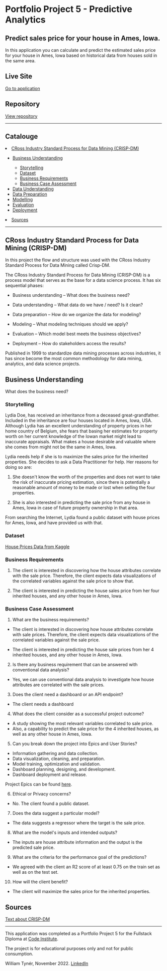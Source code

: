 # Portfolio Project 5 - Predictive Analytics

## Predict sales price for your house in Ames, Iowa.

In this application you can calculate and predict the estimated sales price for your house in Ames, Iowa based on historical data from houses sold in the same area.

## Live Site
[Go to application]()

## Repository
[View repository](https://github.com/williamtyn/heritage-housing-issues)

---

## Catalouge
<li><a href="#crisp-dm">CRoss Industry Standard Process for Data Mining (CRISP-DM)</a></li>
<ul>
<li><a href="#business-understanding">Business Understanding</a></li>
<ul>
<li><a href="#storytelling">Storytelling</a></li>
<li><a href="#dataset">Dataset</a></li>
<li><a href="#business-requirements">Business Requirements</a></li>
<li><a href="#business-case">Business Case Assessment</a></li>

</ul>
<li><a href="#data-understanding">Data Understanding</a></li>
<li><a href="#data-preparation">Data Preparation</a></li>
<li><a href="#modelling">Modelling</a></li>
<li><a href="#evaluation">Evaluation</a></li>
<li><a href="#deployment">Deployment</a></li>
</ul>
<li><a href="#sources">Sources</a></li>

---

<h2 id="crisp-dm">CRoss Industry Standard Process for Data Mining (CRISP-DM)</h2>
In this project the flow and structure was used with the CRoss Industry Standard Process for Data Mining called Crisp-DM.

The CRoss Industry Standard Process for Data Mining (CRISP-DM) is a process model that serves as the base for a data science process. It has six sequential phases:

* Business understanding – What does the business need?

* Data understanding – What data do we have / need? Is it clean?

* Data preparation – How do we organize the data for modeling?

* Modeling – What modeling techniques should we apply?

* Evaluation – Which model best meets the business objectives?

* Deployment – How do stakeholders access the results?

Published in 1999 to standardize data mining processes across industries, it has since become the most common methodology for data mining, analytics, and data science projects.


<h2 id="business-understanding">Business Understanding</h2>
What does the business need?


<h3 id="storytelling">Storytelling</h3>
Lydia Doe, has received an inheritance from a deceased great-grandfather. Included in the inheritance are four houses located in Ames, Iowa, USA. Although Lydia has an excellent understanding of property prices in her home country of Belgium, she fears that basing her estimates for property worth on her current knowledge of the Iowan market might lead to inaccurate appraisals. What makes a house desirable and valuable where she comes from might not be the same in Ames, Iowa.

Lydia needs help if she is to maximize the sales price for the inherited properties. She decides to ask a Data Practitioner for help. Her reasons for doing so are:

1. She doesn't know the worth of the properties and does not want to take the risk of inaccurate pricing estimation, since there is potentially a reasonable amount of money to be made or lost when selling the four properties.

2. She is also interested in predicting the sale price from any house in Ames, Iowa in case of future property ownership in that area.

From searching the Internet, Lydia found a public dataset with house prices for Ames, Iowa, and have provided us with that.


<h3 id="dataset">Dataset</h3>

[House Prices Data from Kaggle](https://www.kaggle.com/datasets/codeinstitute/housing-prices-data)

<h3 id="business-requirements">Business Requirements</h3>

1. The client is interested in discovering how the house attributes correlate with the sale price. Therefore, the client expects data visualizations of the correlated variables against the sale price to show that.

2. The client is interested in predicting the house sales price from her four inherited houses, and any other house in Ames, Iowa.


<h3 id="business-case">Business Case Assessment</h3>

1. What are the business requirements?
* The client is interested in discovering how house attributes correlate with sale prices. Therefore, the client expects data visualizations of the correlated variables against the sale price.

* The client is interested in predicting the house sale prices from her 4 inherited houses, and any other house in Ames, Iowa.

2. Is there any business requirement that can be answered with conventional data analysis?
* Yes, we can use conventional data analysis to investigate how house attributes are correlated with the sale prices.

3. Does the client need a dashboard or an API endpoint?
* The client needs a dashboard

4. What does the client consider as a successful project outcome?
* A study showing the most relevant variables correlated to sale price.
* Also, a capability to predict the sale price for the 4 inherited houses, as well as any other house in Ames, Iowa.

5. Can you break down the project into Epics and User Stories?
* Information gathering and data collection.
* Data visualization, cleaning, and preparation.
* Model training, optimization and validation.
* Dashboard planning, designing, and development.
* Dashboard deployment and release.

Project Epics can be found [here](https://github.com/users/williamtyn/projects/4).

6. Ethical or Privacy concerns?
* No. The client found a public dataset.

7. Does the data suggest a particular model?
* The data suggests a regressor where the target is the sale price.

8. What are the model's inputs and intended outputs?
* The inputs are house attribute information and the output is the predicted sale price.

9. What are the criteria for the performance goal of the predictions?
* We agreed with the client an R2 score of at least 0.75 on the train set as well as on the test set.

10. How will the client benefit?
* The client will maximize the sales price for the inherited properties.

<h2 id="sources">Sources</h2>

[Text about CRISP-DM](https://www.datascience-pm.com/crisp-dm-2/)

---

This application was completed as a Portfolio Project 5 for the Fullstack Diploma at [Code Institute](https://codeinstitute.net/se/). 

The project is for educational purposes only and not for public consumption.

William Tynér, November 2022.
[LinkedIn](https://www.linkedin.com/in/williamtyner/)